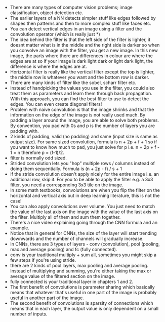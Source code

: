 - There are many types of computer vision problems; image classification, object detection etc.
- The earlier layers of a NN detects simpler stuff like edges followed by shapes then patterns and then to more complex stuff like faces etc.
- You can detect vertical edges in an image using a filter and the convolution operator (which is really just *)
- The idea behind the filter is that the left side of the filter is lighter, it doesnt matter what is in the middle and the right side is darker so when you convolve an image with the filter, you get a new image. In this new image, the parts where there are differences in colour are where the edges are at so if your image is dark light dark or light dark light, the difference is where the edges are at.
- Horizontal filter is really like the vertical filter except the top is lighter, the middle row is whatever you want and the bottom row is darker.
- There are many kinds of filter like the sobel, scharr filter etc.
- Instead of handpicking the values you use in the filter, you could also treat them as parameters and learn them through back propagation. With this approach, you can find the best filter to use to detect the edges. You can even create diagonal filters!
- Problem with naive convolution is that the image shrinks and that the information on the edge of the image is not really used much. By padding a layer around the image, you are able to solve both problems. By convention, you pad with 0s and p is the number of layers you are padding with.
- 2 kinds of padding, valid (no padding) and same (input size is same as output size). For same sized convolution, formula is n + 2p + f + 1 so if you want to know how much to pad, you just solve for p i.e. n + 2p + f - 1 = n therefore p = (f-1)/2.
- filter is normally odd sized.
- Strided convolution lets you "hop" multiple rows / columns instead of doing them sequentially. Formula is (n + 2p - f) / s + 1
- If the stride convolution doesn't apply nicely for the entire image i.e. an additional row, skip it. For you to be able to apply the filter e.g. a 3x3 filter, you need a corresponding 3x3 tile on the image.
- In some math textbooks, convolutions are when you flip the filter on the horizontal and vertical axis but in deep learning literature, this is not the case!
- You can also apply convolutions over volume. You just need to match the value of the last axis on the image with the value of the last axis on the filter. Multiply all of them and sum them together.
- There's a nice video explaining going through the CNN formula and an example.
- Notice that in general for CNNs, the size of the layer will start trending downwards and the number of channels will gradually increase. 
- In CNNs, there are 3 types of layers - conv (convolution), pool (pooling, max and average pooling) and fc (fully connected).
- conv is your traditional multiply + sum all, sometimes you might skip a few steps if you're using stride.
- there are 2 kinds of pool layers, max pooling and average pooling. Instead of multiplying and summing, you're either taking the max or average value of the filtered section on the image.
- fully connected is your traditional layer in chapters 1 and 2.
- The first benefit of convolutions is parameter sharing which basically means that whatever that's useful in one part of the image is probably useful in another part of the image.
- The second benefit of convolutions is sparsity of connections which means that in each layer, the output value is only dependent on a small number of inputs.